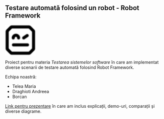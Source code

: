 ## Testare automată folosind un robot - Robot Framework

<img src="/Robot-framework-logo.png" align="center" width="100"/>

Proiect pentru materia *Testarea sistemelor software* în care am implementat diverse scenarii de testare automată folosind Robot Framework.

Echipa noastră:
- Telea Maria
- Draghioti Andreea
- Borcan

[Link pentru prezentare](https://docs.google.com/presentation/d/1K21oRCAtrjXaDZAdQ__jpQ7afUIlCCl4CynDpbhSFfc/edit?usp=sharing) în care am inclus explicații, demo-uri, comparații și diverse diagrame.
